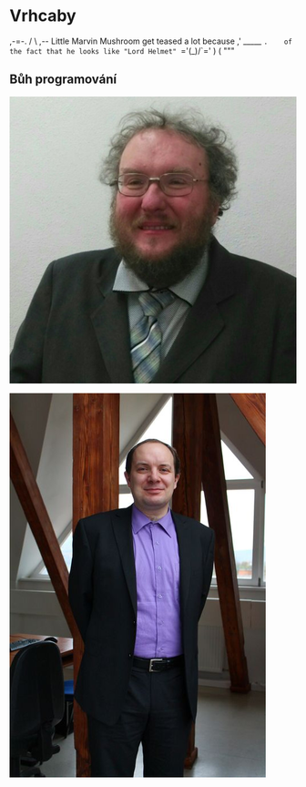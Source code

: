 # Vrhcaby

   ,-=-.
  /     \  ,-- Little Marvin Mushroom get teased a lot because
,' _____ `.    of the fact that he looks like "Lord Helmet"
`='\(_)/`='
    ) (
    """

## Bůh programování
![Spasitel](Obrazky/Jiri-Fiser.jpg)

![Jiri](Obrazky/Jiri-Skvor.jpg)